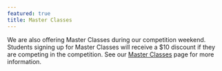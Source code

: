 ```yaml
---
featured: true
title: Master Classes
---
```


We are also offering Master Classes during our competition weekend. Students signing up for Master Classes will receive a $10 discount if they are competing in the competition. See our [Master Classes](#) page for more information.
